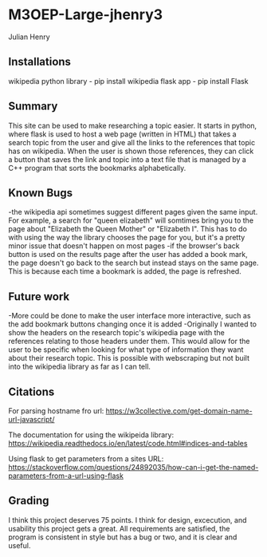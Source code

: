 # M3OEP-Large-jhenry3
Julian Henry


## Installations
wikipedia python library - pip install wikipedia
flask app -  pip install Flask

## Summary
This site can be used to make researching a topic easier. It starts in python, where flask is used to host a web page (written in HTML) that takes a search topic from the user and give all the links to the references that topic has on wikipedia. When the user is shown those references, they can click a button that saves the link and topic into a text file that is managed by a C++ program that sorts the bookmarks alphabetically.

## Known Bugs
-the wikipedia api sometimes suggest different pages given the same input. For example, a search for "queen elizabeth" will somtimes bring you to the page about "Elizabeth the Queen Mother" or "Elizabeth I". This has to do with using the way the library chooses the page for you, but it's a pretty minor issue that doesn't happen on most pages
-if the browser's back button is used on the results page after the user has added a book mark, the page doesn't go back to the search but instead stays on the same page. This is because each time a bookmark is added, the page is refreshed.

## Future work
-More could be done to make the user interface more interactive, such as the add bookmark buttons changing once it is added
-Originally I wanted to show the headers on the research topic's wikipedia page with the references relating to those headers under them. This would allow for the user to be specific when looking for what type of information they want about their research topic. This is possible with webscraping but not built into the wikipedia library as far as I can tell.

## Citations
For parsing hostname fro url:
https://w3collective.com/get-domain-name-url-javascript/

The documentation for using the wikipeida library:
https://wikipedia.readthedocs.io/en/latest/code.html#indices-and-tables

Using flask to get parameters from a sites URL:
https://stackoverflow.com/questions/24892035/how-can-i-get-the-named-parameters-from-a-url-using-flask

## Grading
I think this project deserves 75 points. I think for design, excecution, and usability this project gets a great. All requirements are satisfied, the program is consistent in style but has a bug or two, and it is clear and useful.
